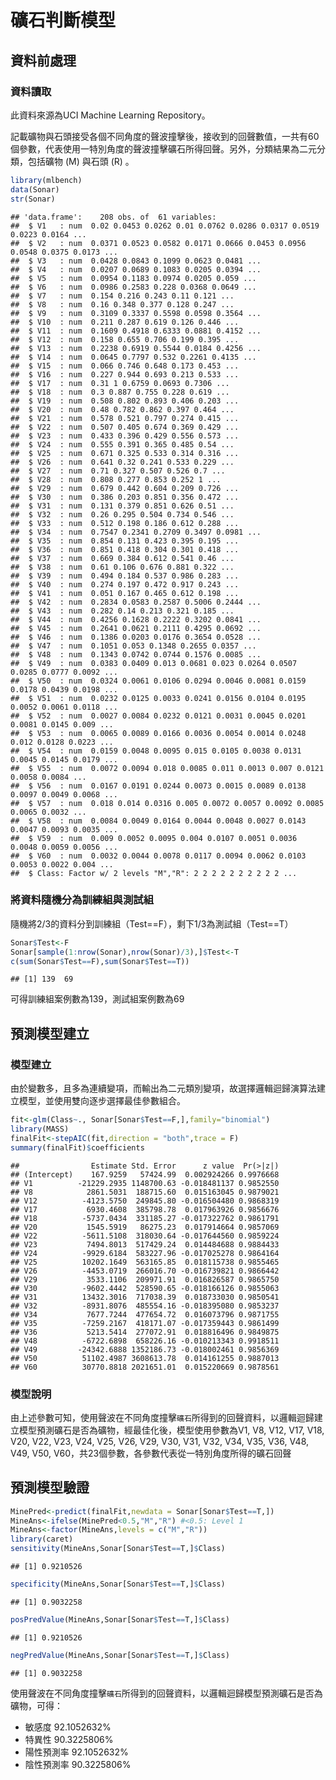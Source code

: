 礦石判斷模型
================

資料前處理
----------

### 資料讀取

此資料來源為UCI Machine Learning Repository。

記載礦物與石頭接受各個不同角度的聲波撞擊後，接收到的回聲數值，一共有60個參數，代表使用一特別角度的聲波撞擊礦石所得回聲。另外，分類結果為二元分類，包括礦物 (M) 與石頭 (R) 。

``` r
library(mlbench)
data(Sonar) 
str(Sonar) 
```

    ## 'data.frame':    208 obs. of  61 variables:
    ##  $ V1   : num  0.02 0.0453 0.0262 0.01 0.0762 0.0286 0.0317 0.0519 0.0223 0.0164 ...
    ##  $ V2   : num  0.0371 0.0523 0.0582 0.0171 0.0666 0.0453 0.0956 0.0548 0.0375 0.0173 ...
    ##  $ V3   : num  0.0428 0.0843 0.1099 0.0623 0.0481 ...
    ##  $ V4   : num  0.0207 0.0689 0.1083 0.0205 0.0394 ...
    ##  $ V5   : num  0.0954 0.1183 0.0974 0.0205 0.059 ...
    ##  $ V6   : num  0.0986 0.2583 0.228 0.0368 0.0649 ...
    ##  $ V7   : num  0.154 0.216 0.243 0.11 0.121 ...
    ##  $ V8   : num  0.16 0.348 0.377 0.128 0.247 ...
    ##  $ V9   : num  0.3109 0.3337 0.5598 0.0598 0.3564 ...
    ##  $ V10  : num  0.211 0.287 0.619 0.126 0.446 ...
    ##  $ V11  : num  0.1609 0.4918 0.6333 0.0881 0.4152 ...
    ##  $ V12  : num  0.158 0.655 0.706 0.199 0.395 ...
    ##  $ V13  : num  0.2238 0.6919 0.5544 0.0184 0.4256 ...
    ##  $ V14  : num  0.0645 0.7797 0.532 0.2261 0.4135 ...
    ##  $ V15  : num  0.066 0.746 0.648 0.173 0.453 ...
    ##  $ V16  : num  0.227 0.944 0.693 0.213 0.533 ...
    ##  $ V17  : num  0.31 1 0.6759 0.0693 0.7306 ...
    ##  $ V18  : num  0.3 0.887 0.755 0.228 0.619 ...
    ##  $ V19  : num  0.508 0.802 0.893 0.406 0.203 ...
    ##  $ V20  : num  0.48 0.782 0.862 0.397 0.464 ...
    ##  $ V21  : num  0.578 0.521 0.797 0.274 0.415 ...
    ##  $ V22  : num  0.507 0.405 0.674 0.369 0.429 ...
    ##  $ V23  : num  0.433 0.396 0.429 0.556 0.573 ...
    ##  $ V24  : num  0.555 0.391 0.365 0.485 0.54 ...
    ##  $ V25  : num  0.671 0.325 0.533 0.314 0.316 ...
    ##  $ V26  : num  0.641 0.32 0.241 0.533 0.229 ...
    ##  $ V27  : num  0.71 0.327 0.507 0.526 0.7 ...
    ##  $ V28  : num  0.808 0.277 0.853 0.252 1 ...
    ##  $ V29  : num  0.679 0.442 0.604 0.209 0.726 ...
    ##  $ V30  : num  0.386 0.203 0.851 0.356 0.472 ...
    ##  $ V31  : num  0.131 0.379 0.851 0.626 0.51 ...
    ##  $ V32  : num  0.26 0.295 0.504 0.734 0.546 ...
    ##  $ V33  : num  0.512 0.198 0.186 0.612 0.288 ...
    ##  $ V34  : num  0.7547 0.2341 0.2709 0.3497 0.0981 ...
    ##  $ V35  : num  0.854 0.131 0.423 0.395 0.195 ...
    ##  $ V36  : num  0.851 0.418 0.304 0.301 0.418 ...
    ##  $ V37  : num  0.669 0.384 0.612 0.541 0.46 ...
    ##  $ V38  : num  0.61 0.106 0.676 0.881 0.322 ...
    ##  $ V39  : num  0.494 0.184 0.537 0.986 0.283 ...
    ##  $ V40  : num  0.274 0.197 0.472 0.917 0.243 ...
    ##  $ V41  : num  0.051 0.167 0.465 0.612 0.198 ...
    ##  $ V42  : num  0.2834 0.0583 0.2587 0.5006 0.2444 ...
    ##  $ V43  : num  0.282 0.14 0.213 0.321 0.185 ...
    ##  $ V44  : num  0.4256 0.1628 0.2222 0.3202 0.0841 ...
    ##  $ V45  : num  0.2641 0.0621 0.2111 0.4295 0.0692 ...
    ##  $ V46  : num  0.1386 0.0203 0.0176 0.3654 0.0528 ...
    ##  $ V47  : num  0.1051 0.053 0.1348 0.2655 0.0357 ...
    ##  $ V48  : num  0.1343 0.0742 0.0744 0.1576 0.0085 ...
    ##  $ V49  : num  0.0383 0.0409 0.013 0.0681 0.023 0.0264 0.0507 0.0285 0.0777 0.0092 ...
    ##  $ V50  : num  0.0324 0.0061 0.0106 0.0294 0.0046 0.0081 0.0159 0.0178 0.0439 0.0198 ...
    ##  $ V51  : num  0.0232 0.0125 0.0033 0.0241 0.0156 0.0104 0.0195 0.0052 0.0061 0.0118 ...
    ##  $ V52  : num  0.0027 0.0084 0.0232 0.0121 0.0031 0.0045 0.0201 0.0081 0.0145 0.009 ...
    ##  $ V53  : num  0.0065 0.0089 0.0166 0.0036 0.0054 0.0014 0.0248 0.012 0.0128 0.0223 ...
    ##  $ V54  : num  0.0159 0.0048 0.0095 0.015 0.0105 0.0038 0.0131 0.0045 0.0145 0.0179 ...
    ##  $ V55  : num  0.0072 0.0094 0.018 0.0085 0.011 0.0013 0.007 0.0121 0.0058 0.0084 ...
    ##  $ V56  : num  0.0167 0.0191 0.0244 0.0073 0.0015 0.0089 0.0138 0.0097 0.0049 0.0068 ...
    ##  $ V57  : num  0.018 0.014 0.0316 0.005 0.0072 0.0057 0.0092 0.0085 0.0065 0.0032 ...
    ##  $ V58  : num  0.0084 0.0049 0.0164 0.0044 0.0048 0.0027 0.0143 0.0047 0.0093 0.0035 ...
    ##  $ V59  : num  0.009 0.0052 0.0095 0.004 0.0107 0.0051 0.0036 0.0048 0.0059 0.0056 ...
    ##  $ V60  : num  0.0032 0.0044 0.0078 0.0117 0.0094 0.0062 0.0103 0.0053 0.0022 0.004 ...
    ##  $ Class: Factor w/ 2 levels "M","R": 2 2 2 2 2 2 2 2 2 2 ...

### 將資料隨機分為訓練組與測試組

隨機將2/3的資料分到訓練組（Test==F），剩下1/3為測試組（Test==T）

``` r
Sonar$Test<-F 
Sonar[sample(1:nrow(Sonar),nrow(Sonar)/3),]$Test<-T 
c(sum(Sonar$Test==F),sum(Sonar$Test==T)) 
```

    ## [1] 139  69

可得訓練組案例數為139，測試組案例數為69

預測模型建立
------------

### 模型建立

由於變數多，且多為連續變項，而輸出為二元類別變項，故選擇邏輯迴歸演算法建立模型，並使用雙向逐步選擇最佳參數組合。

``` r
fit<-glm(Class~., Sonar[Sonar$Test==F,],family="binomial")
library(MASS)
finalFit<-stepAIC(fit,direction = "both",trace = F)
summary(finalFit)$coefficients
```

    ##                Estimate Std. Error      z value  Pr(>|z|)
    ## (Intercept)    167.9259   57424.99  0.002924266 0.9976668
    ## V1          -21229.2935 1148700.63 -0.018481137 0.9852550
    ## V8            2861.5031  188715.60  0.015163045 0.9879021
    ## V12          -4123.5750  249845.80 -0.016504480 0.9868319
    ## V17           6930.4608  385798.78  0.017963926 0.9856676
    ## V18          -5737.0434  331185.27 -0.017322762 0.9861791
    ## V20           1545.5919   86275.23  0.017914664 0.9857069
    ## V22          -5611.5108  318030.64 -0.017644560 0.9859224
    ## V23           7494.8013  517429.24  0.014484688 0.9884433
    ## V24          -9929.6184  583227.96 -0.017025278 0.9864164
    ## V25          10202.1649  563165.85  0.018115738 0.9855465
    ## V26          -4453.0719  266016.70 -0.016739821 0.9866442
    ## V29           3533.1106  209971.91  0.016826587 0.9865750
    ## V30          -9602.4442  528590.65 -0.018166126 0.9855063
    ## V31          13432.3016  717038.39  0.018733030 0.9850541
    ## V32          -8931.8076  485554.16 -0.018395080 0.9853237
    ## V34           7677.7244  477654.72  0.016073796 0.9871755
    ## V35          -7259.2167  418171.07 -0.017359443 0.9861499
    ## V36           5213.5414  277072.91  0.018816496 0.9849875
    ## V48          -6722.6898  658226.16 -0.010213343 0.9918511
    ## V49         -24342.6888 1352186.73 -0.018002461 0.9856369
    ## V50          51102.4987 3608613.78  0.014161255 0.9887013
    ## V60          30770.8818 2021651.01  0.015220669 0.9878561

### 模型說明

由上述參數可知，使用聲波在不同角度撞擊`礦石`所得到的回聲資料，以邏輯迴歸建立模型預測礦石是否為礦物，經最佳化後，模型使用參數為V1, V8, V12, V17, V18, V20, V22, V23, V24, V25, V26, V29, V30, V31, V32, V34, V35, V36, V48, V49, V50, V60，共23個參數，各參數代表從一特別角度所得的礦石回聲

預測模型驗證
------------

``` r
MinePred<-predict(finalFit,newdata = Sonar[Sonar$Test==T,])
MineAns<-ifelse(MinePred<0.5,"M","R") #<0.5: Level 1
MineAns<-factor(MineAns,levels = c("M","R"))
library(caret)
sensitivity(MineAns,Sonar[Sonar$Test==T,]$Class)
```

    ## [1] 0.9210526

``` r
specificity(MineAns,Sonar[Sonar$Test==T,]$Class)
```

    ## [1] 0.9032258

``` r
posPredValue(MineAns,Sonar[Sonar$Test==T,]$Class)
```

    ## [1] 0.9210526

``` r
negPredValue(MineAns,Sonar[Sonar$Test==T,]$Class)
```

    ## [1] 0.9032258

使用聲波在不同角度撞擊`礦石`所得到的回聲資料，以邏輯迴歸模型預測礦石是否為礦物，可得：

-   敏感度 92.1052632%
-   特異性 90.3225806%
-   陽性預測率 92.1052632%
-   陰性預測率 90.3225806%
